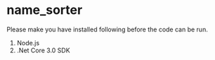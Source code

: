 # name_sorter
Please make you have installed following before the code can be run.
1. Node.js 
2. .Net Core 3.0 SDK
